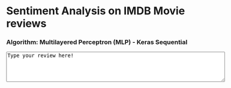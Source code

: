 <script src="https://cdn.jsdelivr.net/npm/@tensorflow/tfjs@0.13.3/dist/tf.min.js"> </script>
<script src="https://cdnjs.cloudflare.com/ajax/libs/jquery/3.3.1/jquery.min.js"></script>
<script>    
    async function loadModelAndWordIndex(){
        document.getElementById("result").innerHTML = "Loading Model, please wait..."
        this.model = await tf.loadModel('kerasMLPTfjs/model.json')
        const wordIndexJson = await fetch('word_index_data.json')
        const wordIndexData = await wordIndexJson.json();
        this.wordIndex = wordIndexData['word_index']
        document.getElementById("result").innerHTML = "Model loaded, type in your review and hit predict. Happy Predicting! :)"
    }

    async function predictSentiment(text){
        const inputText = text.trim().toLowerCase().replace(/(\.|\,|\!)/g, '').split(' ');
        
        const inputBuffer = tf.buffer([1, 100], 'int32');
        
        for (let i = 0; i < inputText.length; ++i) {
            const word = inputText[i];
            inputBuffer.set(this.wordIndex[word] + 3, 0, i);
        }
        
        const input = inputBuffer.toTensor();
        
        document.getElementById("result").innerHTML = "Running inference..."
        const predictOut = this.model.predict(input);
        const score = predictOut.dataSync()[0];
        predictOut.dispose();
        if (score>0.5){
            document.getElementById("result").innerHTML = "Positive review, score: " + score 
        }
        else if (score<0.5){
            document.getElementById("result").innerHTML = "Negative review, score: " + score 
        }
        else{
            document.getElementById("result").innerHTML = "Something went wrong";
        }
    }


    $( document ).ready(function() {
        loadModelAndWordIndex();
        
        $('#reviewText').keyup(function(){
            var keyed = $(this).val();
            predictSentiment(keyed)
        });
    });
</script>

# Sentiment Analysis on IMDB Movie reviews
### Algorithm: Multilayered Perceptron (MLP) - Keras Sequential
<div>
    <textarea rows="5" cols="70" id="reviewText">Type your review here!</textarea>
</div>
<div>
    <p id="result"></p>
</div>